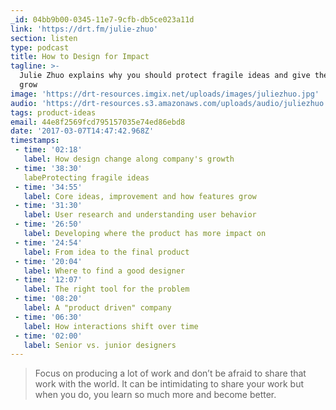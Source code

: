 ```yaml
---
_id: 04bb9b00-0345-11e7-9cfb-db5ce023a11d
link: 'https://drt.fm/julie-zhuo'
section: listen
type: podcast
title: How to Design for Impact
tagline: >-
  Julie Zhuo explains why you should protect fragile ideas and give them time to
  grow
image: 'https://drt-resources.imgix.net/uploads/images/juliezhuo.jpg'
audio: 'https://drt-resources.s3.amazonaws.com/uploads/audio/juliezhuo.mp3'
tags: product-ideas
email: 44e8f2569fcd795157035e74ed86ebd8
date: '2017-03-07T14:47:42.968Z'
timestamps:
 - time: '02:18'
   label: How design change along company's growth
 - time: '38:30'
   labeProtecting fragile ideas
 - time: '34:55'
   label: Core ideas, improvement and how features grow
 - time: '31:30'
   label: User research and understanding user behavior
 - time: '26:50'
   label: Developing where the product has more impact on
 - time: '24:54'
   label: From idea to the final product
 - time: '20:04'
   label: Where to find a good designer
 - time: '12:07'
   label: The right tool for the problem
 - time: '08:20'
   label: A "product driven" company
 - time: '06:30'
   label: How interactions shift over time
 - time: '02:00'
   label: Senior vs. junior designers
---
```

> Focus on producing a lot of work and don’t be afraid to share that work with the world. It can be intimidating to share your work but when you do, you learn so much more and become better.